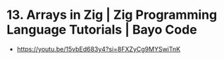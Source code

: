 # 13. Arrays in Zig | Zig Programming Language Tutorials | Bayo Code
- https://youtu.be/15vbEd683y4?si=8FXZyCg9MYSwiTnK
